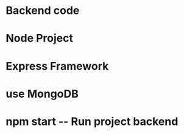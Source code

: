 # Backend code 
# Node Project 
# Express Framework
# use MongoDB


# npm start -- Run project backend  
